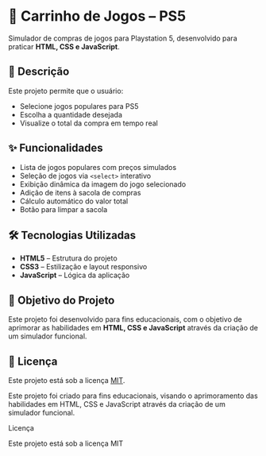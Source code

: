 # 🛒 Carrinho de Jogos – PS5

Simulador de compras de jogos para Playstation 5, desenvolvido para praticar **HTML, CSS e JavaScript**.

## 📖 Descrição

Este projeto permite que o usuário:
- Selecione jogos populares para PS5
- Escolha a quantidade desejada
- Visualize o total da compra em tempo real

## ✨ Funcionalidades

- Lista de jogos populares com preços simulados  
- Seleção de jogos via `<select>` interativo  
- Exibição dinâmica da imagem do jogo selecionado  
- Adição de itens à sacola de compras  
- Cálculo automático do valor total  
- Botão para limpar a sacola  

## 🛠 Tecnologias Utilizadas

- **HTML5** – Estrutura do projeto  
- **CSS3** – Estilização e layout responsivo  
- **JavaScript** – Lógica da aplicação  

## 🎯 Objetivo do Projeto

Este projeto foi desenvolvido para fins educacionais, com o objetivo de aprimorar as habilidades em **HTML, CSS e JavaScript** através da criação de um simulador funcional.

## 📄 Licença

Este projeto está sob a licença [MIT](LICENSE).


Este projeto foi criado para fins educacionais, visando o aprimoramento das habilidades em HTML, CSS e JavaScript através da criação de um simulador funcional.

Licença

Este projeto está sob a licença MIT
